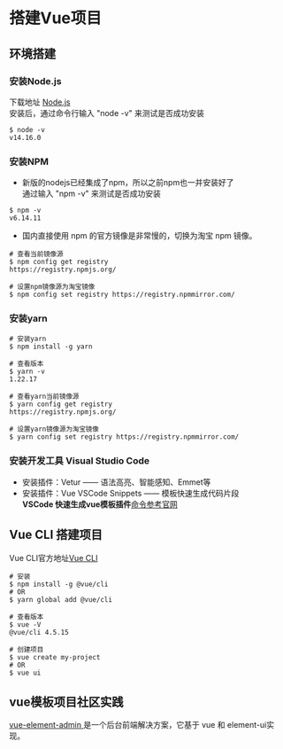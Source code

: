 # 搭建Vue项目

## 环境搭建

### 安装Node.js
下载地址 [Node.js](http://nodejs.cn/download/)   
安装后，通过命令行输入 "node -v" 来测试是否成功安装
```shell
$ node -v
v14.16.0
```

### 安装NPM
- 新版的nodejs已经集成了npm，所以之前npm也一并安装好了  
通过输入 "npm -v" 来测试是否成功安装
```shell
$ npm -v
v6.14.11
```
- 国内直接使用 npm 的官方镜像是非常慢的，切换为淘宝 npm 镜像。
```shell
# 查看当前镜像源
$ npm config get registry
https://registry.npmjs.org/

# 设置npm镜像源为淘宝镜像
$ npm config set registry https://registry.npmmirror.com/
```

### 安装yarn
```shell
# 安装yarn
$ npm install -g yarn

# 查看版本
$ yarn -v
1.22.17

# 查看yarn当前镜像源
$ yarn config get registry
https://registry.npmjs.org/

# 设置yarn镜像源为淘宝镜像
$ yarn config set registry https://registry.npmmirror.com/
```

### 安装开发工具 Visual Studio Code
- 安装插件：Vetur  —— 语法高亮、智能感知、Emmet等
- 安装插件：Vue VSCode Snippets   —— 模板快速生成代码片段  
  **VSCode 快速生成vue模板插件**[命令参考官网](https://github.com/sdras/vue-vscode-snippets)

## Vue CLI 搭建项目
Vue CLI官方地址[Vue CLI](https://cli.vuejs.org/zh/)
```shell
# 安装
$ npm install -g @vue/cli
# OR
$ yarn global add @vue/cli

# 查看版本
$ vue -V
@vue/cli 4.5.15

# 创建项目
$ vue create my-project
# OR
$ vue ui
```


## vue模板项目社区实践
[vue-element-admin ](https://panjiachen.github.io/vue-element-admin-site/zh/guide/)是一个后台前端解决方案，它基于 vue 和 element-ui实现。



